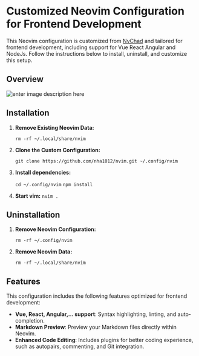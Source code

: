 # Customized Neovim Configuration for Frontend Development

This Neovim configuration is customized from [NvChad](https://github.com/NvChad/NvChad) and tailored for frontend development, including support for Vue React Angular and NodeJs. Follow the instructions below to install, uninstall, and customize this setup.


## Overview
![enter image description here](https://i.ibb.co/ZLDf4rD/Screen-Shot-2024-05-31-at-14-00-13.png)

## Installation

1.  **Remove Existing Neovim Data:**
    
    `rm -rf ~/.local/share/nvim` 
    
2.  **Clone the Custom Configuration:**
    
    `git clone https://github.com/nha1012/nvim.git ~/.config/nvim` 

3.  **Install dependencies:**
     
    `cd ~/.config/nvim`
    `npm install`

3.  **Start vim:**
    `nvim .`

## Uninstallation

1.  **Remove Neovim Configuration:**
    
    `rm -rf ~/.config/nvim` 
    
2.  **Remove Neovim Data:**
    
    `rm -rf ~/.local/share/nvim` 
    

## Features

This configuration includes the following features optimized for frontend development:

-   **Vue, React, Angular,... support**: Syntax highlighting, linting, and auto-completion.
-   **Markdown Preview**: Preview your Markdown files directly within Neovim.
-   **Enhanced Code Editing**: Includes plugins for better coding experience, such as autopairs, commenting, and Git integration.

